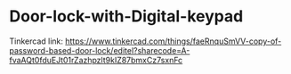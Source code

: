 # Door-lock-with-Digital-keypad
Tinkercad link: https://www.tinkercad.com/things/faeRnquSmVV-copy-of-password-based-door-lock/editel?sharecode=A-fvaAQt0fduEJt01rZazhpzlt9kIZ87bmxCz7sxnFc
